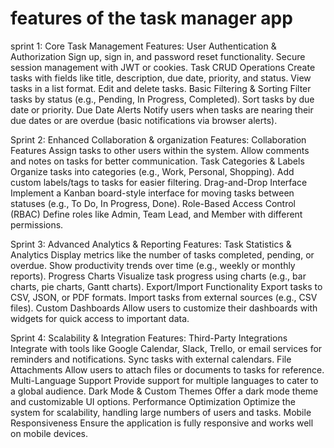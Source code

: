 # features of the task manager app

sprint 1: Core Task Management
    Features:
        User Authentication & Authorization
            Sign up, sign in, and password reset functionality.
            Secure session management with JWT or cookies.
        Task CRUD Operations
            Create tasks with fields like title, description, due date, priority, and status.
            View tasks in a list format.
            Edit and delete tasks.
        Basic Filtering & Sorting
            Filter tasks by status (e.g., Pending, In Progress, Completed).
            Sort tasks by due date or priority.
        Due Date Alerts
            Notify users when tasks are nearing their due dates or are overdue (basic notifications via browser alerts).

Sprint 2: Enhanced Collaboration & organization
    Features:
        Collaboration Features
            Assign tasks to other users within the system.
            Allow comments and notes on tasks for better communication.
        Task Categories & Labels
            Organize tasks into categories (e.g., Work, Personal, Shopping).
            Add custom labels/tags to tasks for easier filtering.
        Drag-and-Drop Interface
            Implement a Kanban board-style interface for moving tasks between statuses (e.g., To Do, In Progress, Done).
            Role-Based Access Control (RBAC)
        Define roles like Admin, Team Lead, and Member with different permissions.

Sprint 3: Advanced Analytics & Reporting
    Features:
        Task Statistics & Analytics
            Display metrics like the number of tasks completed, pending, or overdue.
            Show productivity trends over time (e.g., weekly or monthly reports).
        Progress Charts
            Visualize task progress using charts (e.g., bar charts, pie charts, Gantt charts).
        Export/Import Functionality
            Export tasks to CSV, JSON, or PDF formats.
            Import tasks from external sources (e.g., CSV files).
        Custom Dashboards
            Allow users to customize their dashboards with widgets for quick access to important data.

Sprint 4: Scalability & Integration
    Features:
        Third-Party Integrations
            Integrate with tools like Google Calendar, Slack, Trello, or email services for reminders and notifications.
            Sync tasks with external calendars.
        File Attachments
            Allow users to attach files or documents to tasks for reference.
        Multi-Language Support
            Provide support for multiple languages to cater to a global audience.
        Dark Mode & Custom Themes
            Offer a dark mode theme and customizable UI options.
        Performance Optimization
            Optimize the system for scalability, handling large numbers of users and tasks.
        Mobile Responsiveness
            Ensure the application is fully responsive and works well on mobile devices.